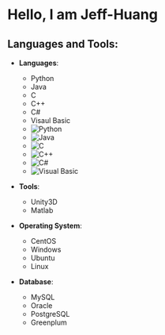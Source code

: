 # Hello, I am Jeff-Huang

## Languages and Tools:

- **Languages**:
  - Python
  - Java
  - C
  - C++
  - C#
  - Visaul Basic
  - ![Python](https://img.shields.io/badge/-Python-blue)
  - ![Java](https://img.shields.io/badge/-Java-red)
  - ![C](https://img.shields.io/badge/-C-green)
  - ![C++](https://img.shields.io/badge/-C++-purple)
  - ![C#](https://img.shields.io/badge/-C%23-orange)
  - ![Visual Basic](https://img.shields.io/badge/-Visual%20Basic-yellow)

- **Tools**:
  - Unity3D
  - Matlab

- **Operating System**:
  - CentOS
  - Windows
  - Ubuntu
  - Linux

- **Database**:
  - MySQL
  - Oracle
  - PostgreSQL
  - Greenplum

